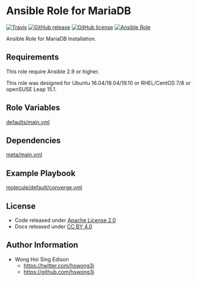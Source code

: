 # Ansible Role for MariaDB

[![Travis](https://img.shields.io/travis/com/alvistack/ansible-role-mariadb.svg)](https://travis-ci.com/alvistack/ansible-role-mariadb)
[![GitHub release](https://img.shields.io/github/release/alvistack/ansible-role-mariadb.svg)](https://github.com/alvistack/ansible-role-mariadb)
[![GitHub license](https://img.shields.io/github/license/alvistack/ansible-role-mariadb.svg)](https://github.com/alvistack/ansible-role-mariadb/blob/master/LICENSE)
[![Ansible Role](https://img.shields.io/badge/galaxy-alvistack.mariadb-blue.svg)](https://galaxy.ansible.com/alvistack/mariadb)

Ansible Role for MariaDB Installation.

## Requirements

This role require Ansible 2.9 or higher.

This role was designed for Ubuntu 16.04/18.04/19.10 or RHEL/CentOS 7/8 or openSUSE Leap 15.1.

## Role Variables

[defaults/main.yml](defaults/main.yml)

## Dependencies

[meta/main.yml](meta/main.yml)

## Example Playbook

[molecule/default/converge.yml](molecule/default/converge.yml)

## License

  - Code released under [Apache License 2.0](LICENSE)
  - Docs released under [CC BY 4.0](http://creativecommons.org/licenses/by/4.0/)

## Author Information

  - Wong Hoi Sing Edison
      - <https://twitter.com/hswong3i>
      - <https://github.com/hswong3i>
